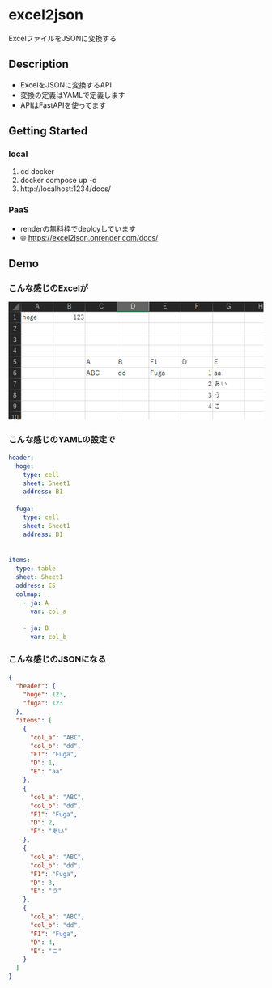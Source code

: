 # excel2json

ExcelファイルをJSONに変換する

## Description

- ExcelをJSONに変換するAPI
- 変換の定義はYAMLで定義します
- APIはFastAPIを使ってます

## Getting Started

### local

1. cd docker
2. docker compose up -d
3. http://localhost:1234/docs/

### PaaS

- renderの無料枠でdeployしています
- 🌐 https://excel2json.onrender.com/docs/

## Demo

### こんな感じのExcelが

![Alt text](asset/image.png)

### こんな感じのYAMLの設定で

``` yaml
header:
  hoge:
    type: cell
    sheet: Sheet1
    address: B1

  fuga:
    type: cell
    sheet: Sheet1
    address: B1


items:
  type: table
  sheet: Sheet1
  address: C5
  colmap:
    - ja: A
      var: col_a

    - ja: B
      var: col_b
```

### こんな感じのJSONになる

``` json
{
  "header": {
    "hoge": 123,
    "fuga": 123
  },
  "items": [
    {
      "col_a": "ABC",
      "col_b": "dd",
      "F1": "Fuga",
      "D": 1,
      "E": "aa"
    },
    {
      "col_a": "ABC",
      "col_b": "dd",
      "F1": "Fuga",
      "D": 2,
      "E": "あい"
    },
    {
      "col_a": "ABC",
      "col_b": "dd",
      "F1": "Fuga",
      "D": 3,
      "E": "う"
    },
    {
      "col_a": "ABC",
      "col_b": "dd",
      "F1": "Fuga",
      "D": 4,
      "E": "こ"
    }
  ]
}

```